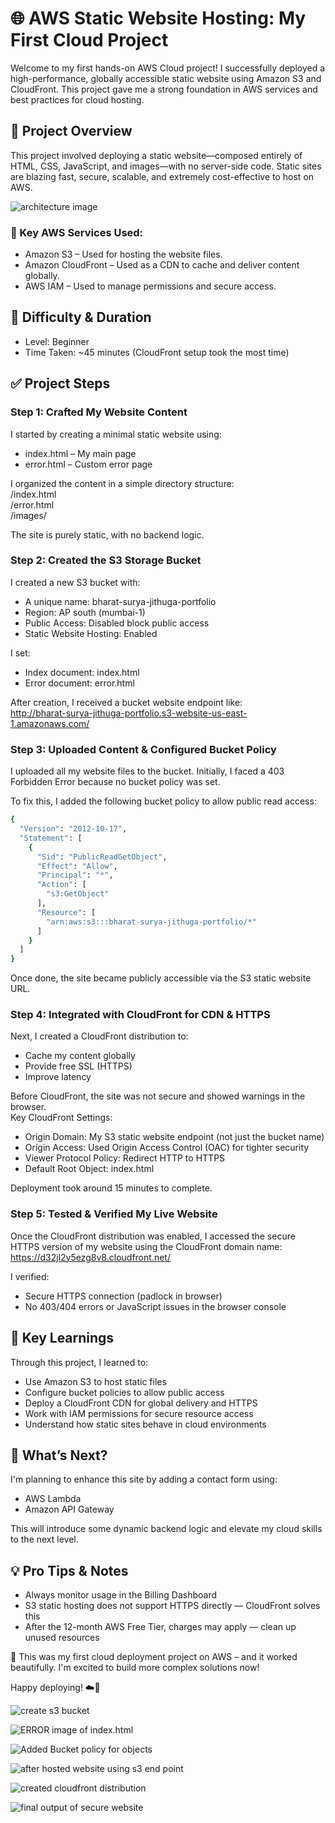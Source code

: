 # 🌐 AWS Static Website Hosting: My First Cloud Project  
Welcome to my first hands-on AWS Cloud project! I successfully deployed a high-performance, globally accessible static website using Amazon S3 and CloudFront. This project gave me a strong foundation in AWS services and best practices for cloud hosting.  
## 🧠 Project Overview  
This project involved deploying a static website—composed entirely of HTML, CSS, JavaScript, and images—with no server-side code. Static sites are blazing fast, secure, scalable, and extremely cost-effective to host on AWS.  

![architecture image](Architecture.png)
### 🔑 Key AWS Services Used:  
- Amazon S3 – Used for hosting the website files.  
- Amazon CloudFront – Used as a CDN to cache and deliver content globally.  
- AWS IAM – Used to manage permissions and secure access.  
## 🚦 Difficulty & Duration  
- Level: Beginner  
- Time Taken: ~45 minutes (CloudFront setup took the most time)  
## ✅ Project Steps  
### Step 1: Crafted My Website Content  
I started by creating a minimal static website using:  
- index.html – My main page  
- error.html – Custom error page  

I organized the content in a simple directory structure:  
/index.html  
/error.html   
/images/  

The site is purely static, with no backend logic.  
### Step 2: Created the S3 Storage Bucket  
I created a new S3 bucket with:  
- A unique name: bharat-surya-jithuga-portfolio  
- Region: AP south (mumbai-1)  
- Public Access: Disabled block public access  
- Static Website Hosting: Enabled  

I set:  
- Index document: index.html  
- Error document: error.html  

After creation, I received a bucket website endpoint like:  
http://bharat-surya-jithuga-portfolio.s3-website-us-east-1.amazonaws.com/  
### Step 3: Uploaded Content & Configured Bucket Policy  
I uploaded all my website files to the bucket. Initially, I faced a 403 Forbidden Error because no bucket policy was set.  

To fix this, I added the following bucket policy to allow public read access:  

````bash
{  
  "Version": "2012-10-17",  
  "Statement": [  
    {  
      "Sid": "PublicReadGetObject",  
      "Effect": "Allow",  
      "Principal": "*",  
      "Action": [  
        "s3:GetObject"  
      ],  
      "Resource": [  
        "arn:aws:s3:::bharat-surya-jithuga-portfolio/*"  
      ]  
    }  
  ]  
}  
````

Once done, the site became publicly accessible via the S3 static website URL.  
### Step 4: Integrated with CloudFront for CDN & HTTPS  
Next, I created a CloudFront distribution to:  
- Cache my content globally  
- Provide free SSL (HTTPS)  
- Improve latency  

Before CloudFront, the site was not secure and showed warnings in the browser.  
Key CloudFront Settings:  
- Origin Domain: My S3 static website endpoint (not just the bucket name)  
- Origin Access: Used Origin Access Control (OAC) for tighter security  
- Viewer Protocol Policy: Redirect HTTP to HTTPS  
- Default Root Object: index.html  

Deployment took around 15 minutes to complete.  
### Step 5: Tested & Verified My Live Website  
Once the CloudFront distribution was enabled, I accessed the secure HTTPS version of my website using the CloudFront domain name:  
https://d32jl2y5ezg8v8.cloudfront.net/  

I verified:  
- Secure HTTPS connection (padlock in browser)  
- No 403/404 errors or JavaScript issues in the browser console  
## 🚀 Key Learnings  
Through this project, I learned to:  
- Use Amazon S3 to host static files  
- Configure bucket policies to allow public access  
- Deploy a CloudFront CDN for global delivery and HTTPS  
- Work with IAM permissions for secure resource access  
- Understand how static sites behave in cloud environments  
## 🧩 What’s Next?  
I'm planning to enhance this site by adding a contact form using:  
- AWS Lambda  
- Amazon API Gateway  

This will introduce some dynamic backend logic and elevate my cloud skills to the next level.  
## 💡 Pro Tips & Notes  
- Always monitor usage in the Billing Dashboard  
- S3 static hosting does not support HTTPS directly — CloudFront solves this  
- After the 12-month AWS Free Tier, charges may apply — clean up unused resources  

🌟 This was my first cloud deployment project on AWS – and it worked beautifully. I'm excited to build more complex solutions now!  


Happy deploying! ☁️🚀


![create s3 bucket](images/s3.png)


![ERROR image of index.html](images/ERROR.png)


![Added Bucket policy for objects](images/Bucketpolicy.png)


![after hosted website using s3 end point](images/Not%20Secure.png)


![created cloudfront distribution](images/cloudfront.png)


![final output of secure website](images/final.png)

